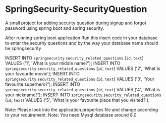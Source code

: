 # SpringSecurity-SecurityQuestion
A small project for adding security question during signup and forgot password using spring boot and spring security.

After running spring boot application Run this insert code in your database to enter the security questions and by the way your database 
name should be springsecurity



INSERT INTO `springsecurity`.`security_related_questions` (`id`, `text`) VALUES ('1', 'What is your middle name?');
INSERT INTO `springsecurity`.`security_related_questions` (`id`, `text`) VALUES ('2', 'What is your favourite movie');
INSERT INTO `springsecurity`.`security_related_questions` (`id`, `text`) VALUES ('3', 'Your favourite superhero?');
INSERT INTO `springsecurity`.`security_related_questions` (`id`, `text`) VALUES ('4', 'What is your nickname?');
INSERT INTO `springsecurity`.`security_related_questions` (`id`, `text`) VALUES ('5', 'What is your favourite place that you visited?');


Note: Please look into the application.properties file and change according to your requirement.
Note: You need Mysql database around 8.0
